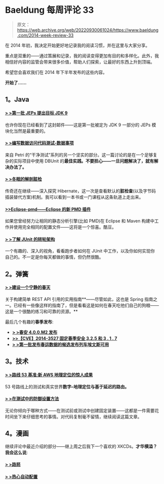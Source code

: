 # Baeldung 每周评论 33

> 原文：<https://web.archive.org/web/20220930061024/https://www.baeldung.com/2014-week-review-33>

在 2014 年初，我决定开始更好地记录我的阅读习惯，并在这里与大家分享。

重点是双重的——通过策展和记录，我的阅读变得更加有目的和多样化。此外，我相信好内容的监管会带来很多价值，帮助人们探索，让最好的东西上升到顶端。

希望您会喜欢我们在 2014 年下半年发布的这些内容。

**开始了……**

## 1。Java

#### [> >第一批 JEPs 提出目标 JDK 9](https://web.archive.org/web/20220521223645/http://mail.openjdk.java.net/pipermail/jdk9-dev/2014-August/001173.html)

也许你现在已经看到了这封邮件——这是第一批被定为 JDK 9 一部分的 JEPs 模块化当然是最重要的。

#### [> >编写数据访问代码测试-数据事项](https://web.archive.org/web/20220521223645/http://www.petrikainulainen.net/programming/testing/writing-tests-for-data-access-code-data-matters/)

来自 Petri 的“干净测试”系列的另一个坚实的部分。这一篇讨论的是在一个足够复杂的实际项目中使用 DBUnit 的**最佳实践。不要担心——一旦问题解决了，就有解决办法了。**

#### [> >冬眠的解剖脏检](https://web.archive.org/web/20220521223645/http://vladmihalcea.com/2014/08/21/the-anatomy-of-hibernate-dirty-checking/)

传奇还在继续——深入探究 Hibernate，这一次是查看默认的**脏检查**(以及字节码插装替代方案)机制。我可以看到一本书或一门课程从这条轨道上走出来。

#### [>>Eclipse-pmd——Eclipse 的新 PMD 插件](https://web.archive.org/web/20220521223645/http://lkrnac.net/blog/2014/06/eclipse-pmd/)

如果您曾经努力让相同的静态分析引擎(比如 PMD)在 Eclipse 和 Maven 构建中工作并使用完全相同的配置文件——这将是一个惊喜。酷豆。

#### [> >了解 JUnit 的转轮架构](https://web.archive.org/web/20220521223645/http://www.mscharhag.com/2014/08/understanding-junits-runner-architecture.html)

一个有趣的、深入的视角，看看跑步者如何在 JUnit 中工作，以及你如何实现你自己的。不一定是你每天都做的事情，但仍然很酷。

## 2。弹簧

#### [> >建设一个宁静的春天](https://web.archive.org/web/20220521223645/https://spring.io/blog/2014/08/21/building-a-restful-quotation-service-with-spring)

关于构建简单 REST API 引用的实用指南**——尽管如此，这也是 Spring 指南之一。已经有一些像这样的指南了，但是看看这是如何在春天吃他们自己的狗粮——这是一个很酷的练习和可靠的资源。**

最后几个有趣的**春季发布**:

*   **[> >春安 4.0.0.M2 发布](https://web.archive.org/web/20220521223645/https://spring.io/blog/2014/08/18/spring-security-4-0-0-m2-released)**
*   **[>>【CVE】2014-3527 固定春季安全 3.2.5 和 3 . 1 . 7](https://web.archive.org/web/20220521223645/https://spring.io/blog/2014/08/15/cve-2014-3527-fixed-in-spring-security-3-2-5-and-3-1-7)**
*   **[> >第一批发布春运数据的候选发布列车埃文斯可用](https://web.archive.org/web/20220521223645/https://spring.io/blog/2014/08/13/first-release-candidate-of-spring-data-release-train-evans-available)**

## 3。技术

#### [> >路线 53 基准:新 AWS 地理定位的惊人成果](https://web.archive.org/web/20220521223645/http://www.takipiblog.com/2014/08/20/aws-route-53-benchmarking-the-new-amazon-geolocation-policy/)

53 号路线上的测试和真实世界**数字–地理定位与基于延迟的路由。**

#### [> >在测试中的防御设置方法](https://web.archive.org/web/20220521223645/http://www.daedtech.com/in-defense-of-test-setup-methods)

无论你倾向于哪种方式——在测试前或测试中创建固定装置——这都是一件需要花时间坐下来仔细思考的事情。对代码复制毫不留情，继续阅读这篇文章。

## 4。漫画

继续评论中最近介绍的部分——继上周之后我下一个喜欢的 XKCDs。**才华横溢？我会这么说**:

#### [> >路怒](https://web.archive.org/web/20220521223645/https://xkcd.com/440/)

#### [> >热心自动配置](https://web.archive.org/web/20220521223645/https://xkcd.com/416/)